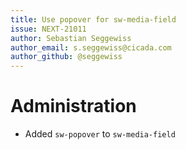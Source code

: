 ```yaml
---
title: Use popover for sw-media-field
issue: NEXT-21011
author: Sebastian Seggewiss
author_email: s.seggewiss@cicada.com
author_github: @seggewiss
---
```

# Administration
* Added `sw-popover` to `sw-media-field`
